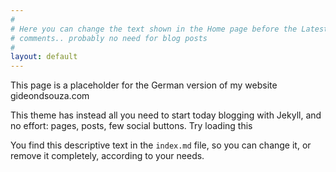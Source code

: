 ```yaml
---
#
# Here you can change the text shown in the Home page before the Latest Posts section.
# comments.. probably no need for blog posts
#
layout: default
---
```


This page is a placeholder for the German version of my website gideondsouza.com

This theme has instead all you need to start today blogging with Jekyll, and no effort: pages, posts, few social buttons. Try loading this 

You find this descriptive text in the `index.md` file, so you can change it, or remove it completely, according to your needs.
